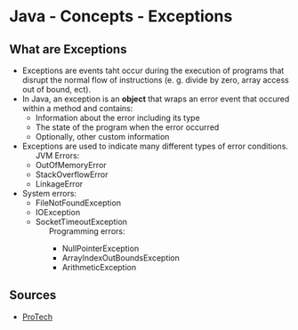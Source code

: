 # Java - Concepts - Exceptions

## What are Exceptions

<ul>
	<li> Exceptions are events taht occur during the execution of programs that disrupt the   normal flow of instructions (e. g. divide by zero, array access out of bound, ect).
  </li>
  <li>
    In Java, an exception is an <b>object</b> that wraps an error event that occured within a method and contains:
		<ul>
			<li> Information about the error including its type</li>
			<li> The state of the program when the error occurred</li>
			<li> Optionally, other custom information</li>
		</ul>	
	</li>
  <li>
    Exceptions are used to indicate many different types of error conditions.
    <ul> JVM Errors:
      <li>OutOfMemoryError</li>
      <li>StackOverflowError</li>
      <li>LinkageError</li>
    </ul>
  </li>
  <li>
    System errors:
    <ul>
      <li>FileNotFoundException</li>
      <li>IOException</li>
      <li>SocketTimeoutException
          <ul>
            Programming errors:
                <ul>
                    <li>NullPointerException</li>
                    <li>ArrayIndexOutBoundsException</li>
                    <li>ArithmeticException</li>
                </ul>
          </ul>
      </li>
    </ul>
  </li>
    
  
 

  
  
</ul>


## Sources


<ul>
  <li><a href="https://www.protechtraining.com/content/java_fundamentals_tutorial-exceptions">ProTech</a></li>
</ul>

